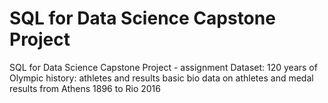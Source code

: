 # SQL for Data Science Capstone Project
 SQL for Data Science Capstone Project - assignment
Dataset:
120 years of Olympic history: athletes and results
basic bio data on athletes and medal results from Athens 1896 to Rio 2016
